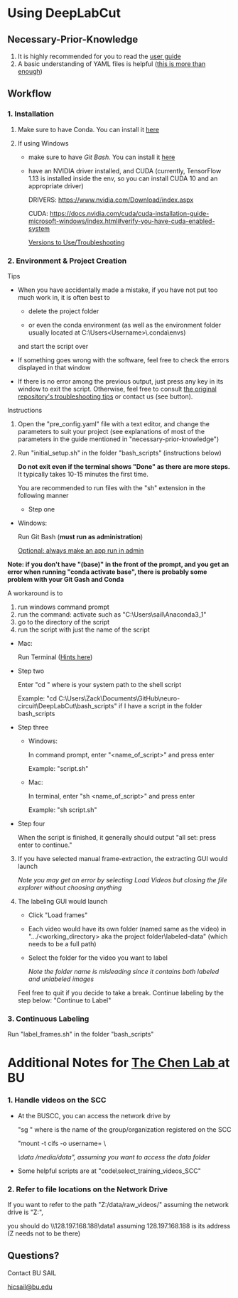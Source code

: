 # Using DeepLabCut

## Necessary-Prior-Knowledge

1. It is highly recommended for you to read the [user guide](<https://github.com/hicsail/neuro-circuit//blob/master/DLC_user_guide.pdf>)
2. A basic understanding of YAML files is helpful ([this is more than enough](<https://rollout.io/blog/yaml-tutorial-everything-you-need-get-started/>))


## Workflow

### 1. Installation

1. Make sure to have Conda. You can install it [here](<https://docs.conda.io/projects/conda/en/latest/user-guide/install/index.html>)

2. If using Windows

   * make sure to have *Git Bash*. You can install it [here](https://gitforwindows.org/)

   * have an NVIDIA driver installed, and CUDA (currently, TensorFlow 1.13 is installed inside the env, so you can install CUDA 10 and an appropriate driver)

     DRIVERS: https://www.nvidia.com/Download/index.aspx

     CUDA: https://docs.nvidia.com/cuda/cuda-installation-guide-microsoft-windows/index.html#verify-you-have-cuda-enabled-system
     
     [Versions to Use/Troubleshooting](https://github.com/AlexEMG/DeepLabCut/blob/master/docs/installation.md#troubleshooting)

### 2. Environment & Project Creation

Tips

* When you have accidentally made a mistake, if you have not put too much work in, it is often best to 

  * delete the project folder 

  * or even the conda environment (as well as the environment folder usually located at C:\Users\<Username>\\.conda\envs) 

  and start the script over

* If something goes wrong with the software, feel free to check the errors displayed in that window

* If there is no error among the previous output, just press any key in its window to exit the script. Otherwise, feel free to consult [the original repository's troubleshooting tips](<https://github.com/AlexEMG/DeepLabCut/wiki/Troubleshooting-Tips>) or contact us (see button).

Instructions

1. Open the "pre_config.yaml" file with a text editor, and change the parameters to suit your project (see explanations of most of the parameters in the guide mentioned in "necessary-prior-knowledge")

2. Run "initial_setup.sh" in the folder "bash_scripts" (instructions below)

   **Do not exit even if the terminal shows "Done" as there are more steps.** It typically takes 10-15 minutes the first time.

   You are recommended to run files with the "sh" extension in the following manner

   * Step one
  * Windows: 
   
    Run Git Bash (**must run as administration**)
   
    [Optional: always make an app run in admin](https://www.groovypost.com/howto/make-windows-10-apps-always-run-with-administrator-privileges/)

   **Note: if you don't have "(base)" in the front of the prompt, and you get an error when running "conda activate base", there is probably some problem with your Git Gash and Conda**

   A workaround is to 

   1. run windows command prompt
   2. run the command: activate  <Conda path in quotes> such as "C:\Users\sail\Anaconda3_1"
   3. go to the directory of the script
   4. run the script with just the name of the script

  * Mac:
   
    Run Terminal ([Hints here](https://macpaw.com/how-to/use-terminal-on-mac))


   * Step two

     Enter "cd <path>" where <path> is your system path to the shell script

     Example: "cd C:\Users\Zack\Documents\GitHub\neuro-circuit\DeepLabCut\bash_scripts" if I have a script in the folder bash_scripts

   * Step three

     - Windows: 

       In command prompt, enter "<name_of_script>" and press enter

       Example: "script.sh"

     - Mac:

       In terminal, enter "sh <name_of_script>" and press enter

       Example: "sh script.sh"

   * Step four

     When the script is finished, it generally should output "all set: press enter to continue."

3. If you have selected manual frame-extraction, the extracting GUI would launch

   *Note you may get an error by selecting Load Videos but closing the file explorer without choosing anything*

4. The labeling GUI would launch

   * Click "Load frames"

   * Each video would have its own folder (named same as the video) in ".../<working_directory> aka the project folder\labeled-data\" (which needs to be a full path)

   * Select the folder for the video you want to label

     *Note the folder name is misleading since it contains both labeled and unlabeled images*

   Feel free to quit if you decide to take a break. Continue labeling by the step below: "Continue to Label"

### 3. Continuous Labeling

Run "label_frames.sh" in the folder "bash_scripts"

# Additional Notes for [The Chen Lab ](https://sites.bu.edu/chenlab/) at BU

### 1. Handle videos on the SCC

* At the BUSCC, you can access the network drive by

  "sg <groupname>" where <groupname> is the name of the group/organization registered on the SCC

  "mount -t cifs -o username=<username> \\<address>\data /media/data", assuming you want to access the data folder

* Some helpful scripts are at "code\select_training_videos_SCC"

### 2. Refer to file locations on the Network Drive

If you want to refer to the path "Z:/data/raw_videos/" assuming the network drive is "Z:",

you should do \\\\128.197.168.188\data1 assuming 128.197.168.188 is its address (Z needs not to be there)

## Questions?

Contact BU SAIL

hicsail@bu.edu